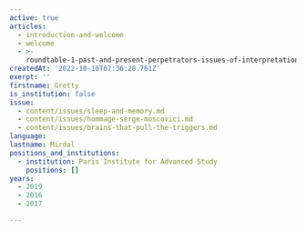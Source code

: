 ```yaml
---
active: true
articles:
  - introduction-and-welcome
  - welcome
  - >-
    roundtable-1-past-and-present-perpetrators-issues-of-interpretation-and-prevention
createdAt: '2022-10-10T07:36:28.761Z'
exerpt: ''
firstname: Gretty
is_institution: false
issue:
  - content/issues/sleep-and-memory.md
  - content/issues/hommage-serge-moscovici.md
  - content/issues/brains-that-pull-the-triggers.md
language:
lastname: Mirdal
positions_and_institutions: 
  - institution: Paris Institute for Advanced Study
    positions: []
years:
  - 2019
  - 2016
  - 2017

---
```


